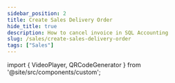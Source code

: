 ```yaml
---
sidebar_position: 2
title: Create Sales Delivery Order
hide_title: true
description: How to cancel invoice in SQL Accounting
slug: /sales/create-sales-delivery-order
tags: ["Sales"]
--- 
```


import { VideoPlayer, QRCodeGenerator } from '@site/src/components/custom';
 
<QRCodeGenerator url="https://www.youtube.com/embed/XZkmG_TZ8TI?autoplay=1" />

<VideoPlayer 
  videoId="XZkmG_TZ8TI" 
    title="Sales Delivery Order"
/>
 
 
 